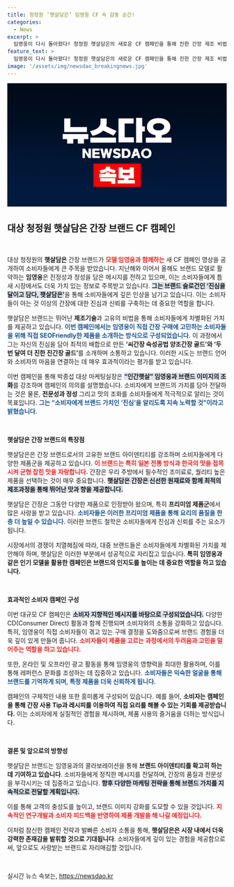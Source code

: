 ```yaml
---
title: 청정원 ‘햇살담은’ 임영웅 CF 속 감동 순간!
categories:
  - News
excerpt: >
  임영웅이 다시 돌아왔다! 청정원 햇살담은의 새로운 CF 캠페인을 통해 진한 간장 제조 비법과 브랜드 이야기를 직접 전한다. 이 특별한 영상, 놓치지 마세요!
feature_text: >
  임영웅이 다시 돌아왔다! 청정원 햇살담은의 새로운 CF 캠페인을 통해 진한 간장 제조 비법과 브랜드 이야기를 직접 전한다. 이 특별한 영상, 놓치지 마세요!
image: '/assets/img/newsdao_breakingnews.jpg'
---
```


<p><img src="/assets/img/newsdao_breakingnews.jpg" alt="cryptoinkorea 속보" /></p>

<h2 data-ke-size="size26">대상 청정원 햇살담은 간장 브랜드 CF 캠페인</h2>

<p data-ke-size="size16">&nbsp;</p>

<p>대상 청정원의 <b>햇살담은</b> 간장 브랜드가 <b><span style="color: #ee2323;">모델 임영웅과 함께하는</span></b> 새 CF 캠페인 영상을 공개하여 소비자들에게 큰 주목을 받았습니다. 지난해와 이어서 올해도 브랜드 모델로 활약하는 <b>임영웅</b>은 진정성과 정성을 담은 메시지를 전하고 있으며, 이는 소비자들에게 틈새 시장에서도 더욱 가치 있는 정보로 주목받고 있습니다. <b><span style="background-color: #21538527;">그는 브랜드 슬로건인 ‘진심을 달이고 담다, 햇살담은’</span></b>을 통해 소비자들에게 깊은 인상을 남기고 있습니다. 이는 소비자들이 아는 것 이상의 간장에 대한 진심과 신뢰를 구축하는 데 중요한 역할을 합니다.</p>

<p>햇살담은 브랜드는 뛰어난 <b>제조기술</b>과 고유의 비법을 통해 소비자들에게 차별화된 가치를 제공하고 있습니다. <b><span style="color: #1a5490;">이번 캠페인에서는 임영웅이 직접 간장 구매에 고민하는 소비자들을 위해 직접 SEOFriendly한 제품을 소개하는 방식으로 구성되었습니다.</span></b> 이 과정에서 그는 자신의 진심을 담아 최적의 배합으로 만든 <b>‘씨간장 숙성공법 양조간장 골드’와 ‘두 번 달여 더 진한 진간장 골드’</b>를 소개하며 소통하고 있습니다. 이러한 시도는 브랜드 언어와 소비자의 마음을 연결하는 데 매우 효과적이라는 평가를 받고 있습니다.</p>

<p>이번 캠페인을 통해 박종섭 대상 마케팅실장은 <b><span style="background-color: #21538527;">“인간햇살” 임영웅과 브랜드 이미지의 조화</span></b>를 강조하며 캠페인의 의의를 설명했습니다. 소비자에게 브랜드의 가치를 담아 전달하는 것은 물론, <b>전문성과 정성</b> 그리고 맛의 조화를 소비자들에게 적극적으로 알리는 것이 목표입니다. <b><span style="color: #1a5490;">그는 “소비자에게 브랜드 가치인 ‘진심’을 알리도록 지속 노력할 것”이라고 밝혔습니다</span></b>.</p>

<p data-ke-size="size16">&nbsp;</p>

<p><b>햇살담은 간장 브랜드의 특장점</b></p>

<p>햇살담은은 간장 브랜드로서의 고유한 브랜드 아이덴티티를 강조하며 소비자들에게 다양한 제품군을 제공하고 있습니다. <b><span style="color: #ee2323;">이 브랜드는 특히 일본 전통 방식과 한국의 맛을 접목시켜 균형 잡힌 맛을 자랑합니다.</span></b> 간장은 우리 주방에서 필수적인 조미료로, 퀄리티 높은 제품을 선택하는 것이 매우 중요합니다. <b><span style="background-color: #21538527;">햇살담은 간장은 신선한 원재료와 함께 최적의 제조과정을 통해 뛰어난 맛과 향을 제공합니다.</span></b></p>

<p>햇살담은 간장은 그동안 다양한 제품으로 인정받아 왔으며, 특히 <b>프리미엄 제품군</b>에서 많은 사랑을 받고 있습니다. <b><span style="color: #1a5490;">소비자들은 이러한 프리미엄 제품을 통해 요리의 품질을 한층 더 높일 수 있습니다.</span></b> 이러한 브랜드 철학은 소비자들에게 진심과 신뢰를 주는 요소가 됩니다.</p>

<p>시장에서의 경쟁이 치열해짐에 따라, 대중 브랜드들은 소비자들에게 차별화된 가치를 제안해야 하며, 햇살담은 이러한 부분에서 성공적으로 자리잡고 있습니다. <b>특히 임영웅과 같은 인기 모델을 활용한 캠페인은 브랜드의 인지도를 높이는 데 중요한 역할을 하고 있습니다.</b></p>

<p data-ke-size="size16">&nbsp;</p>

<p><b>효과적인 소비자 캠페인 구성</b></p>

<p>이번 대규모 CF 캠페인은 <b><span style="background-color: #21538527;">소비자 지향적인 메시지를 바탕으로 구성되었습니다.</span></b> 다양한 CD(Consumer Direct) 활동과 함께 진행되며 소비자와의 소통을 강화하고 있습니다. 특히, 임영웅이 직접 소비자들이 겪고 있는 구매 결정을 도와줌으로써 브랜드 경험을 더욱 깊이 있게 만들어 줍니다. <b><span style="color: #ee2323;">소비자들이 제품을 고르는 과정에서의 두려움과 고민을 덜어주는 역할을 하고 있습니다.</span></b></p>

<p>또한, 온라인 및 오프라인 광고 활동을 통해 임영웅의 영향력을 최대한 활용하며, 이를 통해 레퍼런스 문화를 조성하는 데 집중하고 있습니다. <b><span style="color: #1a5490;">소비자들은 익숙한 얼굴을 통해 브랜드를 기억하게 되며, 특정 제품을 더욱 신뢰하게 됩니다.</span></b></p>

<p>캠페인의 구체적인 내용 또한 흥미롭게 구성되어 있습니다. 예를 들어,  <b>소비자는 캠페인을 통해 간장 사용 Tip과 레시피를 이용하여 직접 요리를 해볼 수 있는 기회를 제공받습니다.</b> 이는 소비자에게 실질적인 경험을 제시하며, 제품 사용의 즐거움을 더하는 방식입니다.</p>

<p data-ke-size="size16">&nbsp;</p>

<p><b>결론 및 앞으로의 방향성</b></p>

<p>햇살담은 브랜드는 임영웅과의 콜라보레이션을 통해 <b>브랜드 아이덴티티를 확고히 하는 데 기여하고 있습니다</b>. 소비자들에게 정직한 메시지를 전달하며, 간장의 품질과 전문성을 부각시키는 데 집중하고 있습니다. <b><span style="background-color: #21538527;">향후 다양한 마케팅 전략을 통해 브랜드 가치를 지속적으로 전달할 계획입니다.</span></b> </p>

<p>이를 통해 고객의 충성도를 높이고, 브랜드 이미지 강화를 도모할 수 있을 것입니다. <b><span style="color: #ee2323;">지속적인 연구개발과 소비자 피드백을 반영하여 제품 개발을 해 나갈 예정입니다.</span></b></p>

<p>이처럼 참신한 캠페인 전략과 발빠른 소비자 소통을 통해, <b>햇살담은은 시장 내에서 더욱 강력한 존재감을 발휘할 것으로 기대됩니다</b>. 소비자들에게 깊이 있는 경험을 제공함으로써, 앞으로도 사랑받는 브랜드로 자리매김할 것입니다. </p>

<p data-ke-size="size16">&nbsp;</p>
실시간 뉴스 속보는, <a href="https://newsdao.kr" rel="dofollow">https://newsdao.kr</a>


